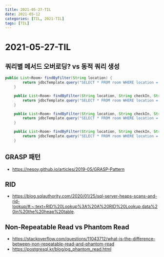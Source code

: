 ```yaml
---
title: 2021-05-27-TIL
date: 2021-05-12
categories: [TIL, 2021-TIL]
tags: [TIL]
---
```


# 2021-05-27-TIL

## 쿼리별 메서드 오버로딩? vs 동적 쿼리 생성

```java
public List<Room> findByFilter(String location) {
        return jdbcTemplate.query("SELECT * FROM room WHERE location = ?", roomRowMapper(), location);
    }

    public List<Room> findByFilter(String location, String checkIn, String checkOut) {
        return jdbcTemplate.query("SELECT * FROM room WHERE location = ? AND id NOT IN (SELECT room_id FROM reserve WHERE check_in < ? AND check_out > ?)", roomRowMapper(), location, checkOut, checkIn);
    }

    public List<Room> findByFilter(String location, String checkIn, String checkOut, Integer min, Integer max) {
        return jdbcTemplate.query("SELECT * FROM room WHERE location = ? AND id NOT IN (SELECT room_id FROM reserve WHERE check_in < ? AND check_out > ?) AND (charge BETWEEN ? AND ?)", roomRowMapper(), location, checkIn, checkOut, min, max);
    }

    public List<Room> findByFilter(String location, String checkIn, String checkOut, Integer min, Integer max, Integer guests) {
        return jdbcTemplate.query("SELECT * FROM room WHERE location = ? AND id NOT IN (SELECT room_id FROM reserve WHERE check_in < ? AND check_out > ?) AND (charge BETWEEN ? AND ?) AND guests >= ?", roomRowMapper(), location, checkIn, checkOut, min, max, guests);
    }
```

## GRASP 패턴

- https://nesoy.github.io/articles/2019-05/GRASP-Pattern

## RID

- https://blog.sqlauthority.com/2020/01/25/sql-server-heaps-scans-and-rid-lookup/#:~:text=RID%20Lookup%3A%20A%20RID%20Lookup,data%20in%20the%20heap%20table.

## Non-Repeatable Read vs Phantom Read

- https://stackoverflow.com/questions/11043712/what-is-the-difference-between-non-repeatable-read-and-phantom-read
- https://postgresql.kr/blog/pg_phantom_read.html

